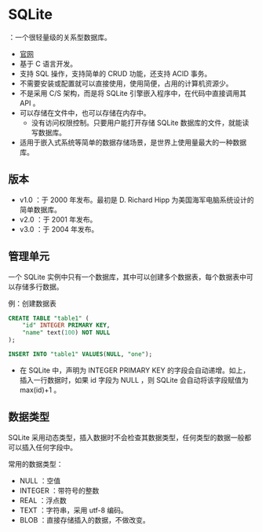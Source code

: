 # SQLite

：一个很轻量级的关系型数据库。
- [官网](https://www.sqlite.org/index.html)
- 基于 C 语言开发。
- 支持 SQL 操作，支持简单的 CRUD 功能，还支持 ACID 事务。
- 不需要安装或配置就可以直接使用，使用简便，占用的计算机资源少。
- 不是采用 C/S 架构，而是将 SQLite 引擎嵌入程序中，在代码中直接调用其 API 。
- 可以存储在文件中，也可以存储在内存中。
  - 没有访问权限控制。只要用户能打开存储 SQLite 数据库的文件，就能读写数据库。
- 适用于嵌入式系统等简单的数据存储场景，是世界上使用量最大的一种数据库。

## 版本

- v1.0 ：于 2000 年发布。最初是 D. Richard Hipp 为美国海军电脑系统设计的简单数据库。
- v2.0 ：于 2001 年发布。
- v3.0 ：于 2004 年发布。

## 管理单元

一个 SQLite 实例中只有一个数据库，其中可以创建多个数据表，每个数据表中可以存储多行数据。

例：创建数据表
```sql
CREATE TABLE "table1" (
    "id" INTEGER PRIMARY KEY,
    "name" text(100) NOT NULL
);

INSERT INTO "table1" VALUES(NULL, "one");
```
- 在 SQLite 中，声明为 INTEGER PRIMARY KEY 的字段会自动递增。如上，插入一行数据时，如果 id 字段为 NULL ，则 SQLite 会自动将该字段赋值为 max(id)+1 。

## 数据类型

SQLite 采用动态类型，插入数据时不会检查其数据类型，任何类型的数据一般都可以插入任何字段中。

常用的数据类型：
- NULL ：空值
- INTEGER ：带符号的整数
- REAL ：浮点数
- TEXT ：字符串，采用 utf-8 编码。
- BLOB ：直接存储插入的数据，不做改变。
